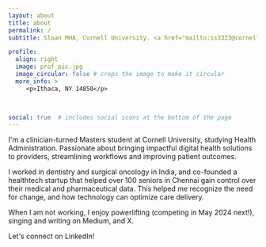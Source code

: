 ```yaml
---
layout: about
title: about
permalink: /
subtitle: Sloan MHA, Cornell University. <a href="mailto:ss3323@cornell.edu" title="Email">ss3323@cornell.edu.</a> 607.391.5563. 

profile:
  align: right
  image: prof_pic.jpg
  image_circular: false # crops the image to make it circular
  more_info: >
     <p>Ithaca, NY 14850</p>

    

social: true  # includes social icons at the bottom of the page
---
```



I'm a clinician-turned Masters student at Cornell University, studying Health Administration. Passionate about bringing impactful digital health solutions to providers, streamlining workflows and improving patient outcomes.

I worked in dentistry and surgical oncology in India, and co-founded a healthtech startup that helped over 100 seniors in Chennai gain control over their medical and pharmaceutical data. This helped me recognize the need for change, and how technology can optimize care delivery.

When I am not working, I enjoy powerlifting (competing in May 2024 next!), singing and writing on Medium, and X.

Let's connect on LinkedIn!